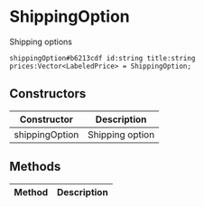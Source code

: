 # ShippingOption
Shipping options

```
shippingOption#b6213cdf id:string title:string prices:Vector<LabeledPrice> = ShippingOption;
```

## Constructors
| Constructor | Description |
| ---- | ----------- |
| shippingOption | Shipping option |


## Methods
| Method | Description |
| ---- | ----------- |


